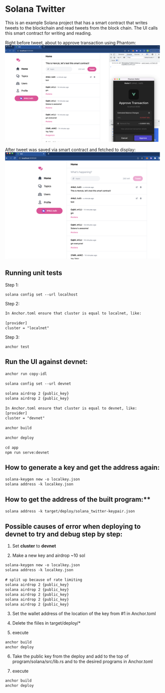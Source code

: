 # Solana Twitter

This is an example Solana project that has a smart contract that writes tweets to the blockchain and read tweets from the block chain. The UI calls this smart contract for writing and reading. 

Right before tweet, about to approve transaction using Phantom:
![This is an image](https://github.com/henryksarat/solana-twitter/blob/main/assets/solana_twitter_one.png)

After tweet was saved via smart contract and fetched to display:
![This is an image](https://github.com/henryksarat/solana-twitter/blob/main/assets/solana_twitter_two.png)


## Running unit tests

Step 1:

```
solana config set --url localhost
```

Step 2:
```
In Anchor.toml ensure that cluster is equal to localnet, like:

[provider]
cluster = "localnet"
```

Step 3:
```
anchor test
```

## Run the UI against devnet:
```
anchor run copy-idl

solana config set --url devnet

solana airdrop 2 {public_key}
solana airdrop 2 {public_key}

In Anchor.toml ensure that cluster is equal to devnet, like:
[provider]
cluster = "devnet"

anchor build

anchor deploy

cd app
npm run serve:devnet
```

## How to generate a key and get the address again:
```
solana-keygen new -o localkey.json
solana address -k localkey.json
```


## How to get the address of the built program:**
```
solana address -k target/deploy/solana_twitter-keypair.json
```


## Possible causes of error when deploying to devnet to try and debug step by step:

1. Set **cluster** to **devnet**

2. Make a new key and airdrop ~10 sol

```
solana-keygen new -o localkey.json
solana address -k localkey.json

# split up because of rate limiting
solana airdrop 2 {public_key}
solana airdrop 2 {public_key}
solana airdrop 2 {public_key}
solana airdrop 2 {public_key}
solana airdrop 2 {public_key}
```

3. Set the wallet address of the location of the key from #1 in Anchor.toml

4. Delete the fiiles in target/deploy/*

5. execute

```
anchor build
anchor deploy
```

6. Take the public key from the deploy and add to the top of program/solana/src/lib.rs and to the desired programs in Anchor.toml

7. execute 

```
anchor build
anchor deploy
```
